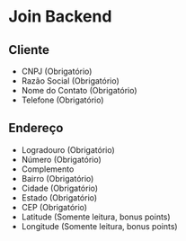 # Join Backend

## Cliente

- CNPJ (Obrigatório)
- Razão Social (Obrigatório)
- Nome do Contato (Obrigatório)
- Telefone (Obrigatório)

## Endereço

- Logradouro (Obrigatório)
- Número (Obrigatório)
- Complemento
- Bairro (Obrigatório)
- Cidade (Obrigatório)
- Estado (Obrigatório)
- CEP (Obrigatório)
- Latitude (Somente leitura, bonus points)
- Longitude (Somente leitura, bonus points)
